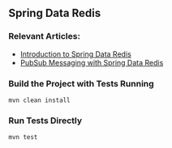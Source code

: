 ## Spring Data Redis

### Relevant Articles:
- [Introduction to Spring Data Redis](http://www.nklkarthi.com/spring-data-redis-tutorial)
- [PubSub Messaging with Spring Data Redis](http://www.nklkarthi.com/spring-data-redis-pub-sub)

### Build the Project with Tests Running
```
mvn clean install
```

### Run Tests Directly
```
mvn test
```

